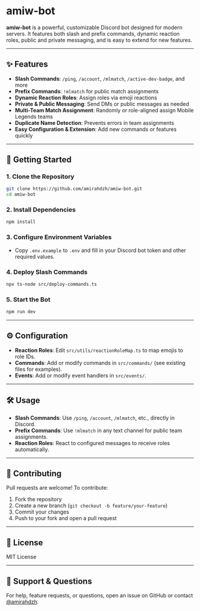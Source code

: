 # amiw-bot

**amiw-bot** is a powerful, customizable Discord bot designed for modern servers. It features both slash and prefix commands, dynamic reaction roles, public and private messaging, and is easy to extend for new features.

---

## ✨ Features

- **Slash Commands**: `/ping`, `/account`, `/mlmatch`, `/active-dev-badge`, and more
- **Prefix Commands**: `!mlmatch` for public match assignments
- **Dynamic Reaction Roles**: Assign roles via emoji reactions
- **Private & Public Messaging**: Send DMs or public messages as needed
- **Multi-Team Match Assignment**: Randomly or role-aligned assign Mobile Legends teams
- **Duplicate Name Detection**: Prevents errors in team assignments
- **Easy Configuration & Extension**: Add new commands or features quickly

---

## 🚀 Getting Started

### 1. Clone the Repository

```sh
git clone https://github.com/amirahdzh/amiw-bot.git
cd amiw-bot
```

### 2. Install Dependencies

```sh
npm install
```

### 3. Configure Environment Variables

- Copy `.env.example` to `.env` and fill in your Discord bot token and other required values.

### 4. Deploy Slash Commands

```sh
npx ts-node src/deploy-commands.ts
```

### 5. Start the Bot

```sh
npm run dev
```

---

## ⚙️ Configuration

- **Reaction Roles**: Edit `src/utils/reactionRoleMap.ts` to map emojis to role IDs.
- **Commands**: Add or modify commands in `src/commands/` (see existing files for examples).
- **Events**: Add or modify event handlers in `src/events/`.

---

## 🛠 Usage

- **Slash Commands**: Use `/ping`, `/account`, `/mlmatch`, etc., directly in Discord.
- **Prefix Commands**: Use `!mlmatch` in any text channel for public team assignments.
- **Reaction Roles**: React to configured messages to receive roles automatically.

---

## 🤝 Contributing

Pull requests are welcome! To contribute:

1. Fork the repository
2. Create a new branch (`git checkout -b feature/your-feature`)
3. Commit your changes
4. Push to your fork and open a pull request

---

## 📝 License

MIT License

---

## 💬 Support & Questions

For help, feature requests, or questions, open an issue on GitHub or contact [@amirahdzh](https://github.com/amirahdzh).
